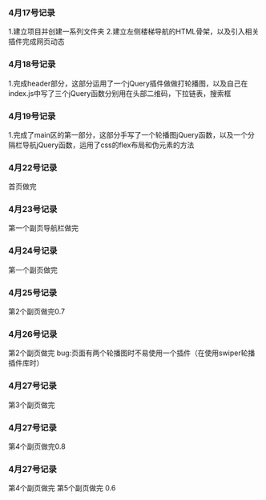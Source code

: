 ### 4月17号记录

1.建立项目并创建一系列文件夹
2.建立左侧楼梯导航的HTML骨架，以及引入相关插件完成网页动态

### 4月18号记录
1.完成header部分，这部分运用了一个jQuery插件做做打轮播图，以及自己在index.js中写了三个jQuery函数分别用在头部二维码，下拉链表，搜索框

### 4月19号记录
1.完成了main区的第一部分，这部分手写了一个轮播图jQuery函数，以及一个分隔栏导航jQuery函数，运用了css的flex布局和伪元素的方法

### 4月22号记录
首页做完

### 4月23号记录
第一个副页导航栏做完

### 4月24号记录
第一个副页做完

### 4月25号记录
第2个副页做完0.7

### 4月26号记录
第2个副页做完
bug:页面有两个轮播图时不易使用一个插件（在使用swiper轮播插件库时）

### 4月27号记录
第3个副页做完

### 4月27号记录
第4个副页做完0.8

### 4月27号记录
第4个副页做完 第5个副页做完 0.6